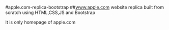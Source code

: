 #apple.com-replica-bootstrap
##www.apple.com website replica built from scratch using HTML,CSS,JS and Bootstrap

It is only homepage of apple.com
